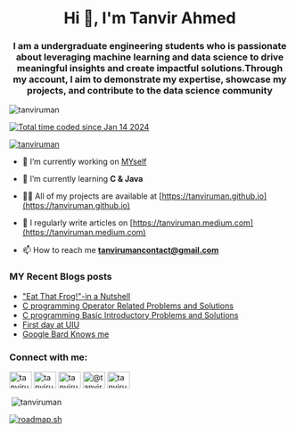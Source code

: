 <h1 align="center">Hi 👋, I'm Tanvir Ahmed</h1>
<h3 align="center">I am a undergraduate engineering students who is passionate about leveraging machine learning and data science to drive meaningful insights and create impactful solutions.Through my account, I aim to demonstrate my expertise, showcase my projects, and contribute to the data science community</h3>

<p align="left"> <img src="https://komarev.com/ghpvc/?username=tanviruman&label=Profile%20views&color=ffaa00&style=flat-square" alt="tanviruman" /> </p>

<a href="https://wakatime.com/@018d0444-5271-4ff5-9e31-91336ba41ac9"><img src="https://wakatime.com/badge/user/018d0444-5271-4ff5-9e31-91336ba41ac9.svg" alt="Total time coded since Jan 14 2024" /></a>

<p align="left"> <a href="https://twitter.com/tanviruman" target="blank"><img src="https://img.shields.io/twitter/follow/tanviruman?logo=twitter&style=for-the-badge" alt="tanviruman" /></a> </p>

- 🔭 I’m currently working on [MYself](https://tanvirumanuiu.bio.link)

- 🌱 I’m currently learning **C & Java**

- 👨‍💻 All of my projects are available at [https://tanviruman.github.io](https://tanviruman.github.io)

- 📝 I regularly write articles on [https://tanviruman.medium.com](https://tanviruman.medium.com)

- 📫 How to reach me **tanvirumancontact@gmail.com**

### MY Recent Blogs posts
<!-- BLOG-POST-LIST:START -->
- [&quot;Eat That Frog!&quot;-in a Nutshell](https://tanviruman.blogspot.com/2024/01/eat-that-frog-in-nutshell.html)
- [C programming Operator Related Problems and Solutions](https://tanviruman.hashnode.dev/c-programming-operator-related-problems-and-solutions)
- [C programming Basic Introductory Problems and Solutions](https://tanviruman.hashnode.dev/basic-introductory-problems)
- [First day at UIU](https://tanviruman.blogspot.com/2023/05/first-day-at-uiu.html)
- [Google Bard Knows me](https://tanviruman.blogspot.com/2023/05/google-bard-knows-me.html)
<!-- BLOG-POST-LIST:END -->

<h3 align="left">Connect with me:</h3>
<p align="left">
<a href="https://twitter.com/tanviruman" target="blank"><img align="center" src="https://raw.githubusercontent.com/rahuldkjain/github-profile-readme-generator/master/src/images/icons/Social/twitter.svg" alt="tanviruman" height="30" width="40" /></a>
<a href="https://linkedin.com/in/tanvirumaan" target="blank"><img align="center" src="https://raw.githubusercontent.com/rahuldkjain/github-profile-readme-generator/master/src/images/icons/Social/linked-in-alt.svg" alt="tanvirumaan" height="30" width="40" /></a>
<a href="https://kaggle.com/tanviruman" target="blank"><img align="center" src="https://raw.githubusercontent.com/rahuldkjain/github-profile-readme-generator/master/src/images/icons/Social/kaggle.svg" alt="tanviruman" height="30" width="40" /></a>
<a href="https://medium.com/@tanviruman" target="blank"><img align="center" src="https://raw.githubusercontent.com/rahuldkjain/github-profile-readme-generator/master/src/images/icons/Social/medium.svg" alt="@tanviruman" height="30" width="40" /></a>
<a href="https://www.leetcode.com/tanviruman" target="blank"><img align="center" src="https://raw.githubusercontent.com/rahuldkjain/github-profile-readme-generator/master/src/images/icons/Social/leet-code.svg" alt="tanviruman" height="30" width="40" /></a>

</p>

<p>&nbsp;<img align="center" src="https://github-readme-stats.vercel.app/api?username=tanviruman&show_icons=true&theme=radical&title_color=ffaa00&text_color=f4f1f1&locale=en" alt="tanviruman" /></p>
<a href="https://roadmap.sh"><img src="https://api.roadmap.sh/v1-badge/wide/655dce9768ca6026136471c0?variant=dark" alt="roadmap.sh"/></a>
